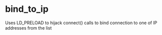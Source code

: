# bind_to_ip
Uses LD_PRELOAD to hijack connect() calls to bind connection to one of IP addresses from the list
